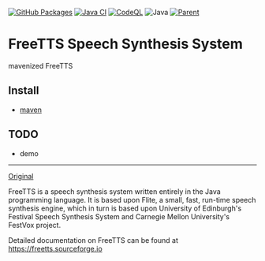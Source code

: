 [![GitHub Packages](https://github.com/umjammer/FreeTTS/actions/workflows/maven-publish.yml/badge.svg)](https://github.com/umjammer/jsapi/actions/workflows/maven-publish.yml)
[![Java CI](https://github.com/umjammer/FreeTTS/actions/workflows/maven.yml/badge.svg)](https://github.com/umjammer/FreeTTS/actions/workflows/maven.yml)
[![CodeQL](https://github.com/umjammer/FreeTTS/actions/workflows/codeql.yml/badge.svg)](https://github.com/umjammer/FreeTTS/actions/workflows/codeql.yml)
![Java](https://img.shields.io/badge/Java-8-b07219)
[![Parent](https://img.shields.io/badge/Parent-jspai-pink)](https://github.com/umjammer/jsapi)

# FreeTTS Speech Synthesis System

mavenized FreeTTS

## Install

 * [maven](https://github.com/umjammer/FreeTTS/packages)

## TODO

 * demo

---
[Original](https://github.com/JVoiceXML/FreeTTS)

FreeTTS is a speech synthesis system written entirely in the Java programming language. It is based upon Flite, a small, fast, run-time speech
synthesis engine, which in turn is based upon University of Edinburgh's Festival Speech Synthesis System and Carnegie Mellon University's
FestVox project.

Detailed documentation on FreeTTS can be found at https://freetts.sourceforge.io

